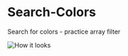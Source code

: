 # Search-Colors
Search for colors - practice array filter

![How it looks](https://github.com/Uklizdev/Search-Colors/blob/master/Images/img.JPG)
